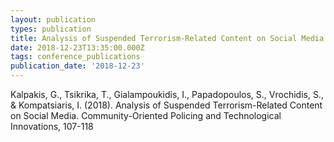 ```yaml
---
layout: publication
types: publication
title: Analysis of Suspended Terrorism-Related Content on Social Media
date: 2018-12-23T13:35:00.000Z
tags: conference_publications
publication_date: '2018-12-23'
---
```

Kalpakis, G., Tsikrika, T., Gialampoukidis, I., Papadopoulos, S., Vrochidis, S., & Kompatsiaris, I. (2018). Analysis of Suspended Terrorism-Related Content on Social Media. Community-Oriented Policing and Technological Innovations, 107-118
